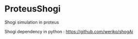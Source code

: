 # ProteusShogi
Shogi simulation in proteus




Shogi dependency in python : https://github.com/weriko/shogAi
